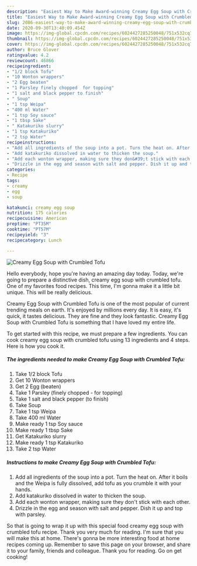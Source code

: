 ```yaml
---
description: "Easiest Way to Make Award-winning Creamy Egg Soup with Crumbled Tofu"
title: "Easiest Way to Make Award-winning Creamy Egg Soup with Crumbled Tofu"
slug: 2086-easiest-way-to-make-award-winning-creamy-egg-soup-with-crumbled-tofu
date: 2020-09-30T13:40:09.454Z
image: https://img-global.cpcdn.com/recipes/6024427285250048/751x532cq70/creamy-egg-soup-with-crumbled-tofu-recipe-main-photo.jpg
thumbnail: https://img-global.cpcdn.com/recipes/6024427285250048/751x532cq70/creamy-egg-soup-with-crumbled-tofu-recipe-main-photo.jpg
cover: https://img-global.cpcdn.com/recipes/6024427285250048/751x532cq70/creamy-egg-soup-with-crumbled-tofu-recipe-main-photo.jpg
author: Bruce Glover
ratingvalue: 4.2
reviewcount: 46866
recipeingredient:
- "1/2 block Tofu"
- "10 Wonton wrappers"
- "2 Egg beaten"
- "1 Parsley finely chopped  for topping"
- "1 salt and black pepper to finish"
- " Soup"
- "1 tsp Weipa"
- "400 ml Water"
- "1 tsp Soy sauce"
- "1 tbsp Sake"
- " Katakuriko slurry"
- "1 tsp Katakuriko"
- "2 tsp Water"
recipeinstructions:
- "Add all ingredients of the soup into a pot. Turn the heat on. After it boils and the Weipa is fully dissolved, add tofu as you crumble it with your hands."
- "Add katakuriko dissolved in water to thicken the soup."
- "Add each wonton wrapper, making sure they don&#39;t stick with each other."
- "Drizzle in the egg and season with salt and pepper. Dish it up and top with parsley."
categories:
- Recipe
tags:
- creamy
- egg
- soup

katakunci: creamy egg soup 
nutrition: 175 calories
recipecuisine: American
preptime: "PT35M"
cooktime: "PT57M"
recipeyield: "3"
recipecategory: Lunch

---
```



![Creamy Egg Soup with Crumbled Tofu](https://img-global.cpcdn.com/recipes/6024427285250048/751x532cq70/creamy-egg-soup-with-crumbled-tofu-recipe-main-photo.jpg)

Hello everybody, hope you're having an amazing day today. Today, we're going to prepare a distinctive dish, creamy egg soup with crumbled tofu. One of my favorites food recipes. This time, I'm gonna make it a little bit unique. This will be really delicious.



Creamy Egg Soup with Crumbled Tofu is one of the most popular of current trending meals on earth. It's enjoyed by millions every day. It is easy, it's quick, it tastes delicious. They are fine and they look fantastic. Creamy Egg Soup with Crumbled Tofu is something that I have loved my entire life.


To get started with this recipe, we must prepare a few ingredients. You can cook creamy egg soup with crumbled tofu using 13 ingredients and 4 steps. Here is how you cook it.

<!--inarticleads1-->

##### The ingredients needed to make Creamy Egg Soup with Crumbled Tofu:

1. Take 1/2 block Tofu
1. Get 10 Wonton wrappers
1. Get 2 Egg (beaten)
1. Take 1 Parsley (finely chopped - for topping)
1. Take 1 salt and black pepper (to finish)
1. Take  Soup
1. Take 1 tsp Weipa
1. Take 400 ml Water
1. Make ready 1 tsp Soy sauce
1. Make ready 1 tbsp Sake
1. Get  Katakuriko slurry
1. Make ready 1 tsp Katakuriko
1. Take 2 tsp Water




<!--inarticleads2-->

##### Instructions to make Creamy Egg Soup with Crumbled Tofu:

1. Add all ingredients of the soup into a pot. Turn the heat on. After it boils and the Weipa is fully dissolved, add tofu as you crumble it with your hands.
1. Add katakuriko dissolved in water to thicken the soup.
1. Add each wonton wrapper, making sure they don&#39;t stick with each other.
1. Drizzle in the egg and season with salt and pepper. Dish it up and top with parsley.




So that is going to wrap it up with this special food creamy egg soup with crumbled tofu recipe. Thank you very much for reading. I'm sure that you will make this at home. There's gonna be more interesting food at home recipes coming up. Remember to save this page on your browser, and share it to your family, friends and colleague. Thank you for reading. Go on get cooking!
